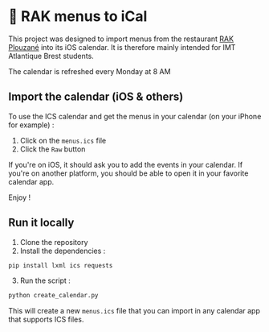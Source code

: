 # 📆 RAK menus to iCal

This project was designed to import menus from the restaurant [RAK Plouzané](http://services.imt-atlantique.fr/rak/) into its iOS calendar. It is therefore mainly intended for IMT Atlantique Brest students.

The calendar is refreshed every Monday at 8 AM


## Import the calendar (iOS & others)

To use the ICS calendar and get the menus in your calendar (on your iPhone for example) :

1. Click on the `menus.ics` file
2. Click the `Raw` button

If you're on iOS, it should ask you to add the events in your calendar.
If you're on another platform, you should be able to open it in your favorite calendar app.

Enjoy !

## Run it locally

1. Clone the repository
2. Install the dependencies :
```bash
pip install lxml ics requests
```

3. Run the script :
```bash
python create_calendar.py
```

This will create a new `menus.ics` file that you can import in any calendar app that supports ICS files.
